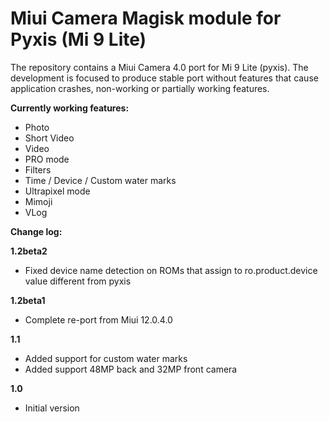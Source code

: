 # Miui Camera Magisk module for Pyxis (Mi 9 Lite)

The repository contains a Miui Camera 4.0 port for Mi 9 Lite (pyxis). The development is focused to produce stable port without features that cause application crashes,
non-working or partially working features.

__Currently working features:__

- Photo
- Short Video
- Video
- PRO mode
- Filters
- Time / Device / Custom water marks
- Ultrapixel mode
- Mimoji
- VLog

__Change log:__

__1.2beta2__

- Fixed device name detection on ROMs that assign to ro.product.device value different from pyxis

__1.2beta1__
- Complete re-port from Miui 12.0.4.0

__1.1__
- Added support for custom water marks
- Added support 48MP back and 32MP front camera

__1.0__
 - Initial version
